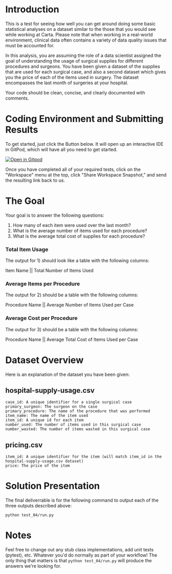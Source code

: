 # Introduction
This is a test for seeing how well you can get around doing some basic statistical analyses on a dataset similar to the those that you would see while working at Carta.  Please note that when working in a real-world environment, clinical data often contains a variety of data quality issues that must be accounted for.

In this analysis, you are assuming the role of a data scientist assigned the goal of understanding the usage of surgical supplies for different procedures and surgeons. You have been given a dataset of the supplies that are used for each surgical case, and also a second dataset which gives you the price of each of the items used in surgery. The dataset encompasses the last month of surgeries at your hospital.

Your code should be clean, concise, and clearly documented with comments.

# Coding Environment and Submitting Results
To get started, just click the Button below. It will open up an interactive IDE in GitPod, which will have all you need to get started.

[![Open in Gitpod](https://gitpod.io/button/open-in-gitpod.svg)](https://gitpod.io/#https://github.com/carta-healthcare/carta-work-tests)

Once you have completed all of your required tests, click on the "Workspace" menu at the top, click "Share Workspace Snapshot," and send the resulting
link back to us.

# The Goal
Your goal is to answer the following questions:

 1. How many of each item were used over the last month?
 2. What is the average number of items used for each procedure? 
 3. What is the average total cost of supplies for each procedure?

### Total Item Usage
The output for 1) should look like a table with the following columns:

Item Name || Total Number of Items Used

### Average Items per Procedure
The output for 2) should be a table with the following columns:

Procedure Name || Average Number of Items Used per Case

### Average Cost per Procedure
The output for 3) should be a table with the following columns:

Procedure Name || Average Total Cost of Items Used per Case

# Dataset Overview
Here is an explanation of the dataset you have been given:

## hospital-supply-usage.csv

```
case_id: A unique identifier for a single surgical case
primary_surgeon: The surgeon on the case
primary_procedure: The name of the procedure that was performed
item_name: The name of the item used
item_id: A unique id for each item
number_used: The number of items used in this surgical case
number_wasted: The number of items wasted in this surgical case
```

## pricing.csv
```
item_id: A unique identifier for the item (will match item_id in the hospital-supply-usage.csv dataset)
price: The price of the item
```

# Solution Presentation
The final deliverrable is for the following command to output each of the three
outputs described above:
```
python test_04/run.py
```

# Notes
Feel free to change out any stub class implementations, add unit tests (pytest), etc. Whatever 
you'd do normally as part of your workflow! The only thing that matters is that `python test_04/run.py`
will produce the answers we're looking for.


